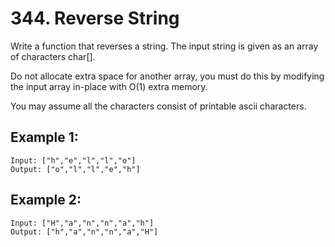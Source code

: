 # 344. Reverse String

Write a function that reverses a string. The input string is given as an array of characters char[].

Do not allocate extra space for another array, you must do this by modifying the input array in-place with O(1) extra memory.

You may assume all the characters consist of printable ascii characters.

## Example 1:

```
Input: ["h","e","l","l","o"]
Output: ["o","l","l","e","h"]
```

## Example 2:

```
Input: ["H","a","n","n","a","h"]
Output: ["h","a","n","n","a","H"]
```